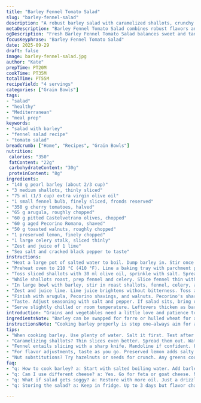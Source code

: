 ```yaml
---
title: "Barley Fennel Tomato Salad"
slug: "barley-fennel-salad"
description: "A robust barley salad with caramelized shallots, crunchy celery, and fresh cherry tomatoes. Tossed with tangy preserved lemon and peppery arugula, finished with toasted walnuts and aged Pecorino. Earthy, bright, and textured. Simple layering of flavors; each bite a balance of soft grains, crisp veggies, and savory cheese. Perfect for warm days or as a make-ahead lunch. Highlighting fundamental skills: properly cooking barley al dente, getting the caramelization right on shallots, and balancing acidity with preserved lemon. Substitutions included for nuts, greens, and cheese. Focus on tactile and visual cues over timers."
metaDescription: "Barley Fennel Tomato Salad combines robust flavors and textures with caramelized shallots and tangy preserved lemon. Perfect for warm days."
ogDescription: "Fresh Barley Fennel Tomato Salad balances sweet and tangy with a mix of grains and greens. Ideal make-ahead lunch option."
focusKeyphrase: "Barley Fennel Tomato Salad"
date: 2025-09-29
draft: false
image: barley-fennel-salad.jpg
author: "Kate"
prepTime: PT20M
cookTime: PT35M
totalTime: PT55M
recipeYield: "4 servings"
categories: ["Grain Bowls"]
tags:
- "salad"
- "healthy"
- "Mediterranean"
- "meal prep"
keywords:
- "salad with barley"
- "fennel salad recipe"
- "tomato salad"
breadcrumb: ["Home", "Recipes", "Grain Bowls"]
nutrition: 
 calories: "350"
 fatContent: "22g"
 carbohydrateContent: "30g"
 proteinContent: "8g"
ingredients:
- "140 g pearl barley (about 2/3 cup)"
- "3 medium shallots, thinly sliced"
- "75 ml (1/3 cup) extra virgin olive oil"
- "1 small fennel bulb, finely sliced, fronds reserved"
- "350 g cherry tomatoes, halved"
- "65 g arugula, roughly chopped"
- "60 g pitted Castelvetrano olives, chopped"
- "60 g aged Pecorino Romano, shaved"
- "50 g toasted walnuts, roughly chopped"
- "1 preserved lemon, finely chopped"
- "1 large celery stalk, sliced thinly"
- "Zest and juice of 1 lime"
- "Sea salt and cracked black pepper to taste"
instructions:
- "Heat a large pot of salted water to boil. Dump barley in. Stir once to prevent sticking. Simmer gently, uncovered, 25-30 minutes. Taste check repeatedly after 20 minutes. Grain should still have a faint bite—firm but pleasant. Drain immediately through fine mesh. Rinse barley under cold water until no more starch runs off. Shake off excess. Dump into a big bowl. Let cool."
- "Preheat oven to 210 °C (410 °F). Line a baking tray with parchment paper."
- "Toss sliced shallots with 30 ml olive oil, sprinkle with salt. Spread on tray in a thin even layer for quick caramelization. Slide into oven. Roast, stirring halfway, about 8-12 minutes. Watch closely toward end—should go translucent, edges golden and sweet but not burnt. That aroma, that sizzle is your green light."
- "While shallots roast, prep fennel and celery. Slice fennel thin with a sharp knife or mandoline. Retain the bright, feathery fronds for another dimension. Slice celery as thin as you dare for a crunch that snaps—in contrast with softness."
- "In large bowl with barley, stir in roast shallots, fennel, celery, and halved tomatoes. Pour remaining 45 ml olive oil over. Add chopped olives and preserved lemon—adds strange but welcome salty brightness, more intriguing than straight lemon juice."
- "Zest and juice lime. Lime juice brightens without bitterness. Toss all into salad, turning gently but thoroughly."
- "Finish with arugula, Pecorino shavings, and walnuts. Pecorino's sharpness cuts through sweetness, walnuts add toasty crunch, sealing the texture profile. Use your hands to sprinkle fronds, scatter nuts, and cheese. Mix lightly once more."
- "Taste. Adjust seasoning with salt and pepper. If salad sits, bring out more acidity or a splash of olive oil to counter dryness."
- "Serve slightly chilled or room temperature. Leftovers thicken as barley absorbs dressing; loosen with a splash of water or more oil."
introduction: "Grains and vegetables need a little love and patience to sing the same tune. Barley coaxed al dente, fennel giving freshness with a hint of licorice, cherry tomatoes bursting with natural sweetness. Shallots—soft, golden, caramelized—build foundational scents. Preserved lemon toughens up the acidity with salt and complexity, not just sour slap. Olives bring lush depth; Pecorino Romano, salty sharpness. Toasted walnuts—because texture in salads is non-negotiable. A lemma on timing and texture: undercook barley, and it’s hard; overcook it, mush city. The right caramelization on shallots adds umami without bitterness. Think layers, not lumps. This mix works because of balance and patience abandoned for short-cut compromises. An adaptable canvas—try toasted hazelnuts, baby spinach for arugula, or a drizzle of aged balsamic instead of lime."
ingredientsNote: "Barley can be swapped for farro or hulled wheat for a nuttier note but reduce cooking time accordingly. Shallots can be replaced with thinly sliced red onions, though flavor shifts to sharper aromatic edges. Preserve the fennel fronds—don’t toss; they add herbaceousness and visual interest. Use Castelvetrano olives for their mild buttery taste; Kalamata are tangier, alter final saltiness. Pecorino Romano is a stand-in for Parmesan but stronger in piquancy; adjusting cheese quantity affects punch and salt balance. Toast walnuts lightly in a dry pan over medium heat, watching for aroma and a few seconds of color change—nuts burn fast. Preserved lemon is optional but gives texture and layered tang beyond fresh citrus. Celery adds crunch and herbal brightness; omit for smoother salads or substitute cucumber thin slices."
instructionsNote: "Cooking barley properly is step one—always aim for al dente texture, with a subtle chew but no remaining hard core. Constant tasting after 20 minutes important; overcooking turns the grain gluey and bland. Rinse after cooking removes excess starch, preventing clumping. Roasting shallots on a baking tray instead of sautéing lets you develop gentle caramelization without burning or uneven cooking. Stir midway to encourage even color. Keep an eye: color shifts from translucent to gold signals readiness. A sensory approach—aroma and sight—beats any timer. The preserved lemon is chopped small to distribute salt and acid bursts evenly; chopping with a sharp knife important to avoid stringy bits that distract. Toss components gently: you want salad to hold texture, not mashed into mush. Finish with nuts and cheese last; the crunch and sharp sheen will fade if mixed too early, losing impact. If salad sits, it benefits from a quick olive oil drizzle and light stir to freshen grains and bring visual shine."
tips:
- "When cooking barley. Use plenty of water. Salt it first. Test after around 20 minutes. Look for a gentle chew. Not mushy. And rinse it quickly; excess starch ruins texture."
- "Caramelizing shallots? Thin slices even better. Spread them out. Watch for color. They shouldn't burn. Thin layer helps. Use a parchment line. It does help with even roasting."
- "Fennel entails slicing with a sharp knife. Mandoline if confident. Fronds, don’t discard; they add herbaceousness. Celery must be finely chopped. Thin and crisp enhances texture. Essential."
- "For flavor adjustments, taste as you go. Preserved lemon adds salty brightness. Too much can overpower; chop finely; spreads flavor better. Add more olive oil if dryness happens."
- "Nut substitutions? Try hazelnuts or seeds for crunch. Any greens could work; spinach swaps easily for arugula. Pecorino Romano, sharp. Parmesan can stand in, but lesser tang."
faq:
- "q: How to cook barley? a: Start with salted boiling water. Add barley. Stir. Simmer. Taste after 20 minutes. Right texture matters."
- "q: Can I use different cheese? a: Yes. Go for feta or goat cheese. Needs adjustments in salt. Sharp or creamy; choices change dish impact."
- "q: What if salad gets soggy? a: Restore with more oil. Just a drizzle. Alternative? Toss in fresh greens, they help absorb oil. Worth trying."
- "q: Storing the salad? a: Keep in fridge. Up to 3 days but flavor changes. Consider making components separate. Keep grains, greens apart."

---
```

